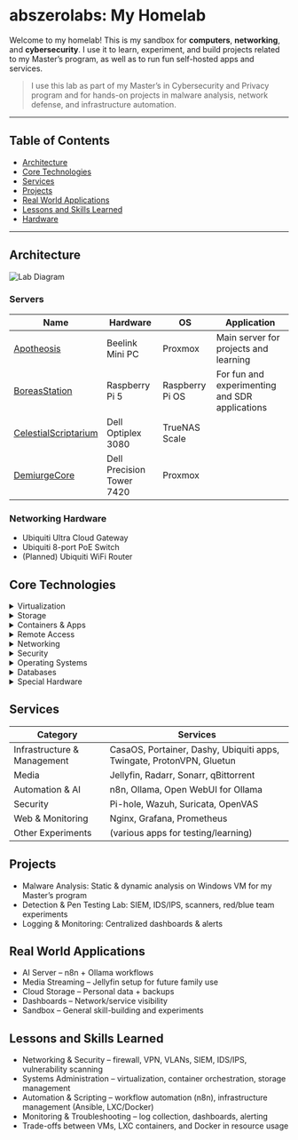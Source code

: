 # abszerolabs: My Homelab

Welcome to my homelab! This is my sandbox for **computers**, **networking**, and **cybersecurity**. I use it to learn, experiment, and build projects related to my Master’s program, as well as to run fun self-hosted apps and services.

> I use this lab as part of my Master’s in Cybersecurity and Privacy program and for hands-on projects in malware analysis, network defense, and infrastructure automation.

---

## Table of Contents
- [Architecture](#architecture)
- [Core Technologies](#core-technologies)
- [Services](#services)
- [Projects](#projects)
- [Real World Applications](#real-world-applications)
- [Lessons and Skills Learned](#lessons-and-skills-learned)
- [Hardware](#hardware)

---

## Architecture
![Lab Diagram](architecture-diagrams/homelab-overview.png)

### Servers
| Name | Hardware | OS |  Application |
|------|----------|----|--------------|
| [Apotheosis](docs/Apotheosis.md) | Beelink Mini PC | Proxmox | Main server for projects and learning |
| [BoreasStation](docs/BoreasStation.md) | Raspberry Pi 5 | Raspberry Pi OS | For fun and experimenting and SDR applications |
| [CelestialScriptarium](docs/CelestialScriptarium.md) | Dell Optiplex 3080 | TrueNAS Scale |  |
| [DemiurgeCore](docs/DemiurgeCore.md) | Dell Precision Tower 7420 | Proxmox |  |

### Networking Hardware
- Ubiquiti Ultra Cloud Gateway
- Ubiquiti 8-port PoE Switch
- (Planned) Ubiquiti WiFi Router


## Core Technologies
<details>
<summary>Virtualization</summary>
Proxmox on 2 machines
</details>
<details>
<summary>Storage</summary>
TrueNAS Scale (dedicated), 2TB Pi drive for quick storage</details>
<details>
<summary>Containers & Apps</summary>
Docker + CasaOS on the Pi + LXC Containers through Proxmox</details>
<details>
<summary>Remote Access</summary>
Twingate (LXC connector) + Backup Twingate connector on Pi, Ubiquiti VPN</details>
<details>
<summary>Networking</summary>
All managed through the Ubiquiti Ultra Cloud Gateway (firewall, VPN, VLANs, monitoring)</details>
<details>
<summary>Security</summary>
SIEM, vulnerability scanners, Suricata</details>
<details>
<summary>Operating Systems</summary>
Ubuntu Server for VMs unless required otherwise</details>
<details>
<summary>Databases</summary>
Self-hosted DB in Beelink Proxmox LXC</details>
<details>
<summary>Special Hardware</summary>
SDR dongle for radio experiments</details>

## Services
| Category       | Services                  |
|----------------|------------------------|
| Infrastructure & Management | CasaOS, Portainer, Dashy, Ubiquiti apps, Twingate, ProtonVPN, Gluetun        |
| Media     | Jellyfin, Radarr, Sonarr, qBittorrent |
| Automation & AI       | n8n, Ollama, Open WebUI for Ollama |
| Security | Pi-hole, Wazuh, Suricata, OpenVAS |
| Web & Monitoring | Nginx, Grafana, Prometheus |
| Other Experiments | (various apps for testing/learning) |


## Projects
- Malware Analysis: Static & dynamic analysis on Windows VM for my Master’s program
- Detection & Pen Testing Lab: SIEM, IDS/IPS, scanners, red/blue team experiments
- Logging & Monitoring: Centralized dashboards & alerts

  
## Real World Applications
- AI Server – n8n + Ollama workflows
- Media Streaming – Jellyfin setup for future family use
- Cloud Storage – Personal data + backups
- Dashboards – Network/service visibility
- Sandbox – General skill-building and experiments

  
## Lessons and Skills Learned
- Networking & Security – firewall, VPN, VLANs, SIEM, IDS/IPS, vulnerability scanning
- Systems Administration – virtualization, container orchestration, storage management
- Automation & Scripting – workflow automation (n8n), infrastructure management (Ansible, LXC/Docker)
- Monitoring & Troubleshooting – log collection, dashboards, alerting
- Trade-offs between VMs, LXC containers, and Docker in resource usage
